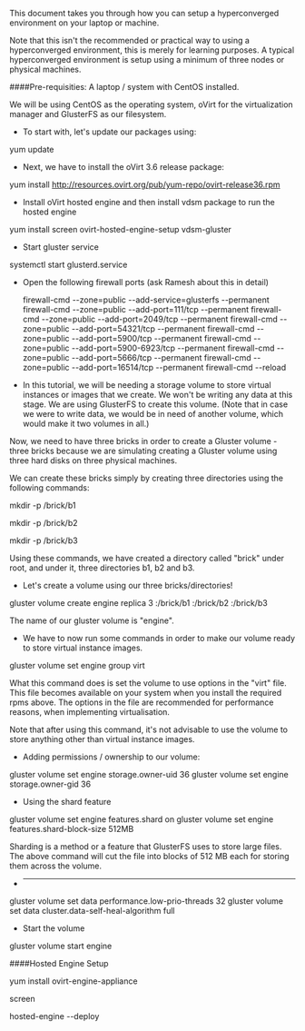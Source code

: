 This document takes you through how you can setup a hyperconverged environment on your laptop or machine. 

Note that this isn't the recommended or practical way to using a hyperconverged environment, this is merely for learning purposes. A typical hyperconverged environment is setup using a minimum of three nodes or physical machines.

####Pre-requisities: A laptop / system with CentOS installed.

We will be using CentOS as the operating system, oVirt for the virtualization manager and GlusterFS as our filesystem.

* To start with, let's update our packages using:

yum update

* Next, we have to install the oVirt 3.6 release package:

yum install http://resources.ovirt.org/pub/yum-repo/ovirt-release36.rpm

* Install oVirt hosted engine and then install vdsm package to run the hosted engine

yum install screen ovirt-hosted-engine-setup vdsm-gluster

* Start gluster service

systemctl start glusterd.service

* Open the following firewall ports (ask Ramesh about this in detail)

  firewall-cmd  --zone=public --add-service=glusterfs --permanent
  firewall-cmd --zone=public --add-port=111/tcp --permanent
  firewall-cmd --zone=public --add-port=2049/tcp --permanent
  firewall-cmd --zone=public --add-port=54321/tcp --permanent
  firewall-cmd --zone=public --add-port=5900/tcp --permanent
  firewall-cmd --zone=public --add-port=5900-6923/tcp --permanent
  firewall-cmd --zone=public --add-port=5666/tcp --permanent
  firewall-cmd --zone=public --add-port=16514/tcp --permanent
  firewall-cmd --reload 
  
* In this tutorial, we will be needing a storage volume to store virtual instances or images that we create. We won't be writing any data at this stage. We are using GlusterFS to create this volume. 
(Note that in case we were to write data, we would be in need of another volume, which would make it two volumes in all.)

Now, we need to have three bricks in order to create a Gluster volume - three bricks because we are simulating creating a Gluster volume using three hard disks on three physical machines.

We can create these bricks simply by creating three directories using the following commands:

mkdir -p /brick/b1

mkdir -p /brick/b2

mkdir -p /brick/b3

Using these commands, we have created a directory called "brick" under root, and under it, three directories b1, b2 and b3. 

* Let's create a volume using our three bricks/directories!

gluster volume create engine replica 3 <local system IP>:/brick/b1 <local system IP>:/brick/b2 <local system IP>:/brick/b3

The name of our gluster volume is "engine".

* We have to now run some commands in order to make our volume ready to store virtual instance images.

gluster volume set engine group virt

What this command does is set the volume to use options in the "virt" file. This file becomes available on your system when you install the required rpms above. The options in the file are recommended for performance reasons, when implementing virtualisation. 

Note that after using this command, it's not advisable to use the volume to store anything other than virtual instance images. 

* Adding permissions / ownership to our volume:

gluster volume set engine storage.owner-uid 36
gluster volume set engine storage.owner-gid 36

* Using the shard feature

gluster volume set engine  features.shard on
gluster volume set engine features.shard-block-size 512MB

Sharding is a method or a feature that GlusterFS uses to store large files. The above command will cut the file into blocks of 512 MB each for storing them across the volume.

* ______

gluster volume set data performance.low-prio-threads 32
gluster volume set data cluster.data-self-heal-algorithm full


* Start the volume

gluster volume start engine

####Hosted Engine Setup

yum install ovirt-engine-appliance

screen

hosted-engine --deploy










 
 











